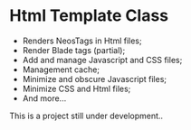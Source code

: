 # Html Template Class 

* Renders NeosTags in Html files;
* Render Blade tags (partial);
* Add and manage Javascript and CSS files;
* Management cache;
* Minimize and obscure Javascript files;
* Minimize CSS and Html files;
* And more...

This is a project still under development..
